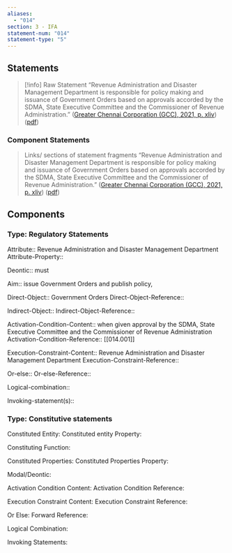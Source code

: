 ```yaml
---
aliases:
  - "014"
section: 3 - IFA
statement-num: "014"
statement-type: "5"
---
```

## Statements 
> [!info] Raw Statement
> “Revenue Administration and Disaster Management Department is responsible for policy making and issuance of Government Orders based on approvals accorded by the SDMA, State Executive Committee and the Commissioner of Revenue Administration.” ([Greater Chennai Corporation (GCC), 2021, p. xliv](zotero://select/library/items/AZZSXLC8)) ([pdf](zotero://open-pdf/library/items/ZWDYK52D?page=44&annotation=NDVNPLUF)) 
> 

### Component Statements
> Links/ sections of statement fragments 
 “Revenue Administration and Disaster Management Department is responsible for policy making and issuance of Government Orders based on approvals accorded by the SDMA, State Executive Committee and the Commissioner of Revenue Administration.” ([Greater Chennai Corporation (GCC), 2021, p. xliv](zotero://select/library/items/AZZSXLC8)) ([pdf](zotero://open-pdf/library/items/ZWDYK52D?page=44&annotation=NDVNPLUF)) 

## Components

### Type: Regulatory Statements
Attribute:: Revenue Administration and Disaster Management Department
Attribute-Property::

Deontic:: must

Aim:: issue Government Orders and publish policy,

Direct-Object:: Government Orders
Direct-Object-Reference:: 

Indirect-Object:: 
Indirect-Object-Reference:: 

Activation-Condition-Content:: when given approval by the SDMA, State Executive Committee and the Commissioner of Revenue Administration
Activation-Condition-Reference::  [[014.001]]

Execution-Constraint-Content:: Revenue Administration and Disaster Management Department
Execution-Constraint-Reference:: 

Or-else::
Or-else-Reference:: 

Logical-combination::

Invoking-statement(s)::


### Type: Constitutive statements

Constituted Entity:
	Constituted entity Property:

Constituting Function:

Constituted Properties:
	Constituted Properties Property:

Modal/Deontic:

Activation Condition Content:
	Activation Condition Reference:

Execution Constraint Content:
	Execution Constraint Reference:

Or Else:
	Forward Reference:

Logical Combination:

Invoking Statements:

